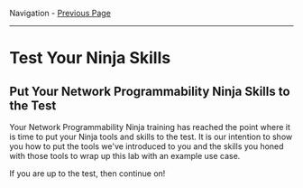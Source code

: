 Navigation - [Previous Page](LTRDEV-1100-03c-GuestShell.md)

---

# Test Your Ninja Skills

## Put Your Network Programmability Ninja Skills to the Test

Your Network Programmability Ninja training has reached the point where it is time to put your Ninja tools and skills to
the test.  It is our intention to show you how to put the tools we've introduced to you and the skills you honed with
those tools to wrap up this lab with an example use case.

If you are up to the test, then continue on!
